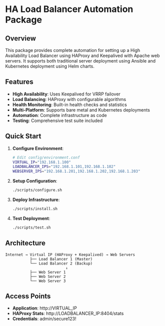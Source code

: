 # HA Load Balancer Automation Package

## Overview

This package provides complete automation for setting up a High Availability Load Balancer using HAProxy and Keepalived with Apache web servers. It supports both traditional server deployment using Ansible and Kubernetes deployment using Helm charts.

## Features

- **High Availability**: Uses Keepalived for VRRP failover
- **Load Balancing**: HAProxy with configurable algorithms
- **Health Monitoring**: Built-in health checks and statistics
- **Multi-Platform**: Supports bare metal and Kubernetes deployments
- **Automation**: Complete infrastructure as code
- **Testing**: Comprehensive test suite included

## Quick Start

1. **Configure Environment**:
   ```bash
   # Edit config/environment.conf
   VIRTUAL_IP="192.168.1.100"
   LOADBALANCER_IPS="192.168.1.101,192.168.1.102"
   WEBSERVER_IPS="192.168.1.201,192.168.1.202,192.168.1.203"
   ```

2. **Setup Configuration**:
   ```bash
   ./scripts/configure.sh
   ```

3. **Deploy Infrastructure**:
   ```bash
   ./scripts/install.sh
   ```

4. **Test Deployment**:
   ```bash
   ./scripts/test.sh
   ```

## Architecture

```
Internet → Virtual IP (HAProxy + Keepalived) → Web Servers
           ├── Load Balancer 1 (Master)
           └── Load Balancer 2 (Backup)
                           ↓
           ├── Web Server 1
           ├── Web Server 2  
           └── Web Server 3
```

## Access Points

- **Application**: http://VIRTUAL_IP
- **HAProxy Stats**: http://LOADBALANCER_IP:8404/stats
- **Credentials**: admin/secure123!
